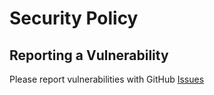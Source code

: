 # Security Policy

## Reporting a Vulnerability

Please report vulnerabilities with GitHub [Issues](https://github.com/darenr/report_creator/issues)

